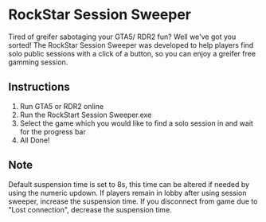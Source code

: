 # RockStar Session Sweeper

Tired of greifer sabotaging your GTA5/ RDR2 fun? 
Well we've got you sorted! The RockStar Session Sweeper was developed to help players find solo public sessions with a click of a button, so you can enjoy a greifer free gamming session.

## Instructions
1. Run GTA5 or RDR2 online
2. Run the RockStart Session Sweeper.exe
3. Select the game which you would like to find a solo session in and wait for the progress bar
4. All Done!

## Note
Default suspension time is set to 8s, this time can be altered if needed by using the numeric updown.
If players remain in lobby after using session sweeper, increase the suspension time.
If you disconnect from game due to "Lost connection", decrease the suspension time.
